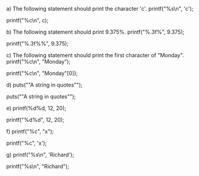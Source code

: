 a) The following statement should print the character 'c'.
printf("%s\n", 'c');

printf("%c\n", c);


b) The following statement should print 9.375%.
printf("%.3f%", 9.375);

printf("%.3f%%", 9.375);


c) The following statement should print the first character of "Monday".
printf("%c\n", "Monday");

printf("%c\n", "Monday"[0]);


d) puts(""A string in quotes"");

puts("\"A string in quotes\"");


e) printf(%d%d, 12, 20);

printf("%d%d", 12, 20);


f) printf("%c", "x");

printf("%c", 'x');

g) printf("%s\n", 'Richard');

printf("%s\n", "Richard");
